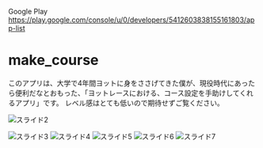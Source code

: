 Google Play
https://play.google.com/console/u/0/developers/5412603838155161803/app-list

# make_course
このアプリは、大学で4年間ヨットに身をささげてきた僕が、現役時代にあったら便利だなとおもった、「ヨットレースにおける、コース設定を手助けしてくれるアプリ」です。
レベル感はとても低いので期待せずご覧ください。


![スライド2](https://user-images.githubusercontent.com/48917379/162126450-c32b091d-e2c5-4a8e-9dc9-3806c28634cc.JPG)

![スライド3](https://user-images.githubusercontent.com/48917379/162126463-5cefcc93-041c-418c-867c-4b8f22d80cf2.JPG)
![スライド4](https://user-images.githubusercontent.com/48917379/162126505-6a15ddb5-1a46-480c-bb06-3b85ecdbb3fa.JPG)
![スライド5](https://user-images.githubusercontent.com/48917379/162126516-33449ef2-b0d9-43b2-9a2f-2364a4167d50.JPG)
![スライド6](https://user-images.githubusercontent.com/48917379/162126526-d612ed82-2e27-4fda-8563-263c22b37a66.JPG)
![スライド7](https://user-images.githubusercontent.com/48917379/162126535-b5021e7a-3177-4c07-b91d-0ec38b48467e.JPG)
